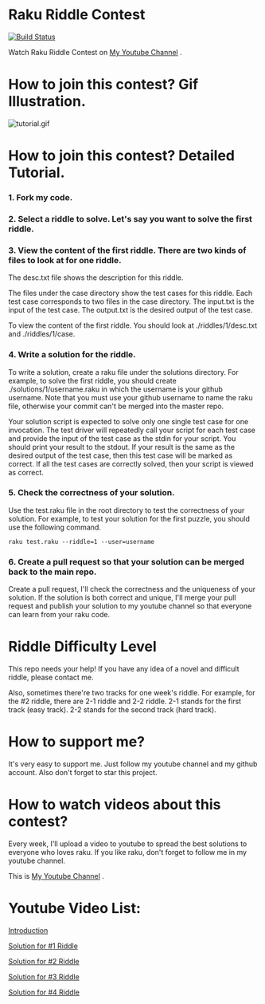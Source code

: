 # Raku Riddle Contest

[![Build Status](https://travis-ci.com/yangyanzhan/raku-riddle-contest.svg?branch=main&status=passed)](https://travis-ci.com/github/yangyanzhan/raku-riddle-contest)

Watch Raku Riddle Contest on [My Youtube Channel](https://www.youtube.com/channel/UCDkz-__gl3frqLexukpG0DA) .

# How to join this contest? Gif Illustration.

![tutorial.gif](https://github.com/yangyanzhan/raku-riddle-contest/raw/main/resources/tutorial.gif)

# How to join this contest? Detailed Tutorial.

### 1. Fork my code.

### 2. Select a riddle to solve. Let's say you want to solve the first riddle.

### 3. View the content of the first riddle. There are two kinds of files to look at for one riddle.

The desc.txt file shows the description for this riddle.

The files under the case directory show the test cases for this riddle. Each test case corresponds to two files in the case directory. The input.txt is the input of the test case. The output.txt is the desired output of the test case.

To view the content of the first riddle. You should look at ./riddles/1/desc.txt and ./riddles/1/case.

### 4. Write a solution for the riddle.

To write a solution, create a raku file under the solutions directory. For example, to solve the first riddle, you should create ./solutions/1/username.raku in which the username is your github username. Note that you must use your github username to name the raku file, otherwise your commit can't be merged into the master repo.

Your solution script is expected to solve only one single test case for one invocation. The test driver will repeatedly call your script for each test case and provide the input of the test case as the stdin for your script. You should print your result to the stdout. If your result is the same as the desired output of the test case, then this test case will be marked as correct. If all the test cases are correctly solved, then your script is viewed as correct.

### 5. Check the correctness of your solution.

Use the test.raku file in the root directory to test the correctness of your solution. For example, to test your solution for the first puzzle, you should use the following command.

```
raku test.raku --riddle=1 --user=username
```

### 6. Create a pull request so that your solution can be merged back to the main repo.

Create a pull request, I'll check the correctness and the uniqueness of your solution. If the solution is both correct and unique, I'll merge your pull request and publish your solution to my youtube channel so that everyone can learn from your raku code.

# Riddle Difficulty Level

This repo needs your help! If you have any idea of a novel and difficult riddle, please contact me.

Also, sometimes there're two tracks for one week's riddle. For example, for the #2 riddle, there are 2-1 riddle and 2-2 riddle. 2-1 stands for the first track (easy track). 2-2 stands for the second track (hard track).

# How to support me?

It's very easy to support me. Just follow my youtube channel and my github account. Also don't forget to star this project.

# How to watch videos about this contest?

Every week, I'll upload a video to youtube to spread the best solutions to everyone who loves raku. If you like raku, don't forget to follow me in my youtube channel.

This is [My Youtube Channel](https://www.youtube.com/channel/UCDkz-__gl3frqLexukpG0DA) .

# Youtube Video List:

[Introduction](https://www.youtube.com/watch?v=-LNAyCxXVxY&list=PLauAmRFUiNdtNCuyA9SlSReMOMtchw6CU&index=1)

[Solution for #1 Riddle](https://youtu.be/bP3qoaWLig0)

[Solution for #2 Riddle](https://youtu.be/PJR9TA0OMM0)

[Solution for #3 Riddle](https://youtu.be/ZxpU5xRl0i4)

[Solution for #4 Riddle](https://youtu.be/Iduj4nznojM)

